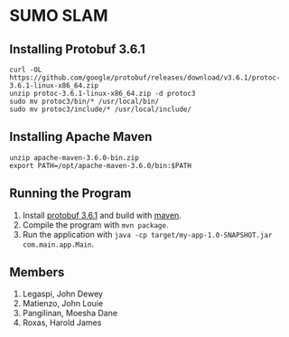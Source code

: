 # SUMO SLAM

## Installing Protobuf 3.6.1
```
curl -OL https://github.com/google/protobuf/releases/download/v3.6.1/protoc-3.6.1-linux-x86_64.zip
unzip protoc-3.6.1-linux-x86_64.zip -d protoc3
sudo mv protoc3/bin/* /usr/local/bin/
sudo mv protoc3/include/* /usr/local/include/
```

## Installing Apache Maven
```
unzip apache-maven-3.6.0-bin.zip
export PATH=/opt/apache-maven-3.6.0/bin:$PATH
```

## Running the Program
1. Install [protobuf 3.6.1](https://github.com/protocolbuffers/protobuf) and build with [maven](https://maven.apache.org/).
2. Compile the program with `mvn package`.
3. Run the application with `java -cp target/my-app-1.0-SNAPSHOT.jar com.main.app.Main`.

## Members
1. Legaspi, John Dewey
2. Matienzo, John Louie
3. Pangilinan, Moesha Dane
4. Roxas, Harold James
